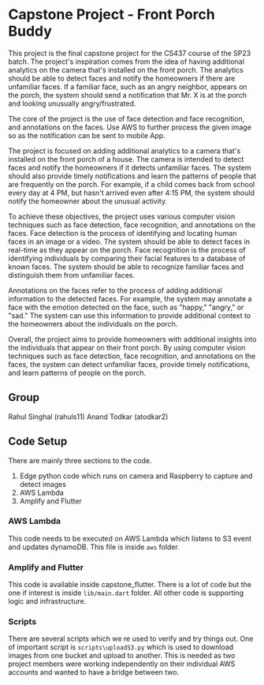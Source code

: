 # Capstone Project - Front Porch Buddy

This project is the final capstone project for the CS437 course of the SP23 batch. The project's inspiration comes from the idea of having additional analytics on the camera that's installed on the front porch. The analytics should be able to detect faces and notify the homeowners if there are unfamiliar faces. If a familiar face, such as an angry neighbor, appears on the porch, the system should send a notification that Mr. X is at the porch and looking unusually angry/frustrated.

The core of the project is the use of face detection and face recognition, and annotations on the faces. Use AWS to further process the given image so as the notification can be sent to mobile App.

The project is focused on adding additional analytics to a camera that's installed on the front porch of a house. The camera is intended to detect faces and notify the homeowners if it detects unfamiliar faces. The system should also provide timely notifications and learn the patterns of people that are frequently on the porch. For example, if a child comes back from school every day at 4 PM, but hasn't arrived even after 4:15 PM, the system should notify the homeowner about the unusual activity.

To achieve these objectives, the project uses various computer vision techniques such as face detection, face recognition, and annotations on the faces. Face detection is the process of identifying and locating human faces in an image or a video. The system should be able to detect faces in real-time as they appear on the porch. Face recognition is the process of identifying individuals by comparing their facial features to a database of known faces. The system should be able to recognize familiar faces and distinguish them from unfamiliar faces.

Annotations on the faces refer to the process of adding additional information to the detected faces. For example, the system may annotate a face with the emotion detected on the face, such as "happy," "angry," or "sad." The system can use this information to provide additional context to the homeowners about the individuals on the porch.

Overall, the project aims to provide homeowners with additional insights into the individuals that appear on their front porch. By using computer vision techniques such as face detection, face recognition, and annotations on the faces, the system can detect unfamiliar faces, provide timely notifications, and learn patterns of people on the porch.

## Group

Rahul Singhal (rahuls11)
Anand Todkar (atodkar2)

## Code Setup

There are mainly three sections to the code.

1. Edge python code which runs on camera and Raspberry to capture and detect images
2. AWS Lambda
3. Amplify and Flutter

### AWS Lambda

This code needs to be executed on AWS Lambda which listens to S3 event and updates dynamoDB. This file is inside `aws` folder.

### Amplify and Flutter

This code is available inside capstone_flutter. There is a lot of code but the one if interest is inside `lib/main.dart` folder. All other code is supporting logic and infrastructure.

### Scripts

There are several scripts which we re used to verify and try things out. One of important script is `scripts\uploadS3.py` which is used to download images from one bucket and upload to another. This is needed as two project members were working independently on their individual AWS accounts and wanted to have a bridge between two.
